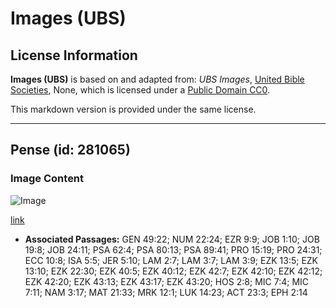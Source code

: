# Images (UBS)

## License Information

**Images (UBS)** is based on and adapted from: _UBS Images_, [United Bible Societies](https://unitedbiblesocieties.org/), None, which is licensed under a [Public Domain CC0](https://creativecommons.org/public-domain/cc0/).

This markdown version is provided under the same license.



--------------------------------

## Pense (id: 281065)

### Image Content

![Image](https://cdn.aquifer.bible/aquifer-content/resources/Media/WEB-0415_fence.jpg)

[link](https://cdn.aquifer.bible/aquifer-content/resources/Media/WEB-0415_fence.jpg)

* **Associated Passages:** GEN 49:22; NUM 22:24; EZR 9:9; JOB 1:10; JOB 19:8; JOB 24:11; PSA 62:4; PSA 80:13; PSA 89:41; PRO 15:19; PRO 24:31; ECC 10:8; ISA 5:5; JER 5:10; LAM 2:7; LAM 3:7; LAM 3:9; EZK 13:5; EZK 13:10; EZK 22:30; EZK 40:5; EZK 40:12; EZK 42:7; EZK 42:10; EZK 42:12; EZK 42:20; EZK 43:13; EZK 43:17; EZK 43:20; HOS 2:8; MIC 7:4; MIC 7:11; NAM 3:17; MAT 21:33; MRK 12:1; LUK 14:23; ACT 23:3; EPH 2:14


